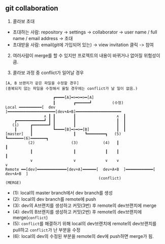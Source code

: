 ## git collaboration

1. 콜라보 초대

- 초대하는 사람: repository -> settings -> collaborator -> user name / full name / email address -> 초대
- 초대받을 사람: email(git에 가입되어 있는) -> view invitation 클릭 -> 참여 

2. 여러사람이 merge를 할 수 있지만 프로젝트의 내용이 바뀌거나 없어질 위험성이 큼.

3. 콜라보 과정 중 conflict가 일어날 경우
```
[A, B 브랜치가 같은 파일을 수정할 경우]
(중복되지 않는 파일을 수정해서 올릴 경우에는 conflict가 날 일이 없음.)

                     ┏━━━━[A]━>━>━>━[A]   
                     ┃        ┏━━━━━━┛         (수정)  
Local ━━━━━━━━━━[  dev  ]━━━━━━━━━━━━━━━━━━━━━[dev+A+B]━━━━━━━━━━━━━━━━━━━━ 
                 ∧ ┃ ┃        ┃                  ∧  ┃
    ┏━━━━━━━━━━━━┛ ┃ ┃        ┃                  ┃  ┃  
   (1)     ┏━━━━━━━┛ ┃        ┃                  ┃  ┃
    ┃      ┃         ┗━━━━[B]━>━>━[B]            ┃  ┃
[master]   ┃                  ┃    ┗━━━━━━━━┓   (5) ┗━━━━━━━(6)━━━━━━━┓
          (2)                (3)           (4)   ┃                    ┃          
           ┃                  ┃             ┃    ┃                    ┃  
           ∨                  ∨             ∨    ∨                    ∨  
Remote ━━[dev]━━━━━━━━━━━━━[dev+A]━━━━━━[  dev+A+B  ]━━━━━━━━━━━━[  dev+A+B  ]
                                         (conflict)                 (MERGE)
```
- (1): local의 master branch에서 dev branch를 생성
- (2): local의 dev branch를 remote에 push
- (3): dev의 A브랜치를 생성하고 커밋(3번) 후 remote의 dev브랜치에 merge
- (4): dev의 B브랜치를 생성하고 커밋(2번) 후 remote의 dev브랜치에 merge(`conflict`)
- (5): `conflict`를 해결하기 위해 local의 dev브랜치에 remote의 dev브랜치를 pull하고 `conflict`가 난 부분을 수정
- (6): local의 dev의 수정된 부분을 remote의 dev에 push하면 merge가 됨.